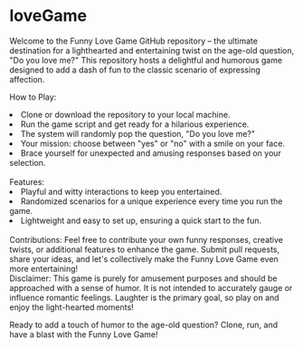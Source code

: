 # loveGame
Welcome to the Funny Love Game GitHub repository – the ultimate destination for a lighthearted and entertaining twist on the age-old question, "Do you love me?" This repository hosts a delightful and humorous game designed to add a dash of fun to the classic scenario of expressing affection.

How to Play:

<li> Clone or download the repository to your local machine.</li>
<li>Run the game script and get ready for a hilarious experience.</li>
<li>The system will randomly pop the question, "Do you love me?"</li>
<li>Your mission: choose between "yes" or "no" with a smile on your face.</li>
<li>Brace yourself for unexpected and amusing responses based on your selection.</li>
<br>
Features:

<li>Playful and witty interactions to keep you entertained.</li>
<li>Randomized scenarios for a unique experience every time you run the game.</li>
<li>Lightweight and easy to set up, ensuring a quick start to the fun.</li>
<br>
Contributions:
Feel free to contribute your own funny responses, creative twists, or additional features to enhance the game. Submit pull requests, share your ideas, and let's collectively make the Funny Love Game even more entertaining!
<br>
Disclaimer:
This game is purely for amusement purposes and should be approached with a sense of humor. It is not intended to accurately gauge or influence romantic feelings. Laughter is the primary goal, so play on and enjoy the light-hearted moments!

Ready to add a touch of humor to the age-old question? Clone, run, and have a blast with the Funny Love Game!
